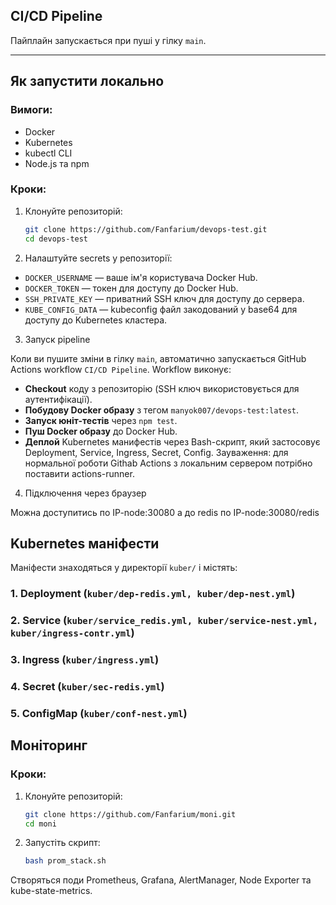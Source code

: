 ## CI/CD Pipeline

Пайплайн запускається при пуші у гілку `main`.

---

## Як запустити локально

### Вимоги:

- Docker
- Kubernetes
- kubectl CLI
- Node.js та npm

### Кроки:

1. Клонуйте репозиторій:

   ```bash
   git clone https://github.com/Fanfarium/devops-test.git
   cd devops-test
   
2. Налаштуйте secrets у репозиторії:

- `DOCKER_USERNAME` — ваше ім'я користувача Docker Hub.
- `DOCKER_TOKEN` — токен для доступу до Docker Hub.
- `SSH_PRIVATE_KEY` — приватний SSH ключ для доступу до сервера.
- `KUBE_CONFIG_DATA` — kubeconfig файл закодований у base64 для доступу до Kubernetes кластера.

3. Запуск pipeline

Коли ви пушите зміни в гілку `main`, автоматично запускається GitHub Actions workflow `CI/CD Pipeline`.
Workflow виконує:
- **Checkout** коду з репозиторію (SSH ключ використовується для аутентифікації).
- **Побудову Docker образу** з тегом `manyok007/devops-test:latest`.
- **Запуск юніт-тестів** через `npm test`.
- **Пуш Docker образу** до Docker Hub.
- **Деплой** Kubernetes манифестів через Bash-скрипт, який застосовує Deployment, Service, Ingress, Secret, Config.
Зауваження: для нормальної роботи Githab Actions з локальним сервером потрібно поставити actions-runner.

4. Підключення через браузер

Можна доступитись по IP-node:30080 а до redis по IP-node:30080/redis

## Kubernetes маніфести

Маніфести знаходяться у директорії `kuber/` і містять:

### 1. Deployment (`kuber/dep-redis.yml, kuber/dep-nest.yml`)

### 2. Service (`kuber/service_redis.yml, kuber/service-nest.yml, kuber/ingress-contr.yml`)

### 3. Ingress (`kuber/ingress.yml`)

### 4. Secret (`kuber/sec-redis.yml`)

### 5. ConfigMap (`kuber/conf-nest.yml`)

## Моніторинг

### Кроки:

1. Клонуйте репозиторій:

   ```bash
   git clone https://github.com/Fanfarium/moni.git
   cd moni

2. Запустіть скрипт:

   ```bash
   bash prom_stack.sh

Створяться поди Prometheus, Grafana, AlertManager, Node Exporter та kube-state-metrics. 
